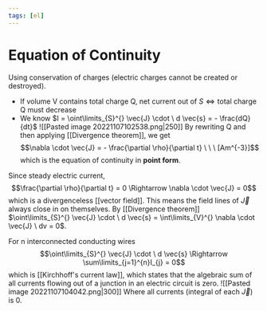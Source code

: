 ```yaml
---
tags: [el]
---
```

# Equation of Continuity
Using conservation of charges (electric charges cannot be created or destroyed).
- If volume V contains total charge Q, net current out of $S \Leftrightarrow \text{total charge Q must decrease}$
- We know $I = \oint\limits_{S}^{} \vec{J} \cdot \ d \vec{s} = - \frac{dQ}{dt}$
![[Pasted image 20221107102538.png|250]]
By rewriting Q and then applying [[Divergence theorem]], we get $$\nabla \cdot \vec{J} = - \frac{\partial \rho}{\partial t} \ \ \ [Am^{-3}]$$
which is the equation of continuity in **point form**.

Since steady electric current, $$\frac{\partial \rho}{\partial t} = 0 \Rightarrow \nabla \cdot \vec{J} = 0$$
which is a divergenceless [[vector field]]. This means the field lines of $\vec{J}$ always close in on themselves.
By [[Divergence theorem]] $\oint\limits_{S}^{} \vec{J} \cdot \ d \vec{s} = \int\limits_{V}^{} \nabla \cdot \vec{J} \ dv = 0$.

For n interconnected conducting wires $$\oint\limits_{S}^{}  \vec{J} \cdot \ d \vec{s} \Rightarrow \sum\limits_{j=1}^{n}I_{j} = 0$$which is [[Kirchhoff's current law]], which states that the algebraic sum of all currents flowing out of a junction in an electric circuit is zero.
![[Pasted image 20221107104042.png|300]]
Where all currents (integral of each $\vec{J}$) is 0.